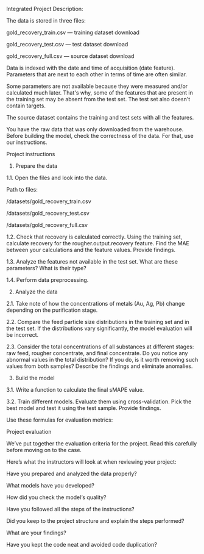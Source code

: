 Integrated Project Description:  

The data is stored in three files: 

gold_recovery_train.csv — training dataset download 

gold_recovery_test.csv — test dataset download 

gold_recovery_full.csv — source dataset download 

Data is indexed with the date and time of acquisition (date feature). Parameters that are next to each other in terms of time are often similar. 

Some parameters are not available because they were measured and/or calculated much later. That's why, some of the features that are present in the training set may be absent from the test set. The test set also doesn't contain targets. 

The source dataset contains the training and test sets with all the features. 

You have the raw data that was only downloaded from the warehouse. Before building the model, check the correctness of the data. For that, use our instructions. 

Project instructions 

1. Prepare the data 

1.1. Open the files and look into the data. 

Path to files: 

/datasets/gold_recovery_train.csv 

/datasets/gold_recovery_test.csv 

/datasets/gold_recovery_full.csv 

1.2. Check that recovery is calculated correctly. Using the training set, calculate recovery for the rougher.output.recovery feature. Find the MAE between your calculations and the feature values. Provide findings. 

1.3. Analyze the features not available in the test set. What are these parameters? What is their type? 

1.4. Perform data preprocessing. 

2. Analyze the data 

2.1. Take note of how the concentrations of metals (Au, Ag, Pb) change depending on the purification stage. 

2.2. Compare the feed particle size distributions in the training set and in the test set. If the distributions vary significantly, the model evaluation will be incorrect. 

2.3. Consider the total concentrations of all substances at different stages: raw feed, rougher concentrate, and final concentrate. Do you notice any abnormal values in the total distribution? If you do, is it worth removing such values from both samples? Describe the findings and eliminate anomalies.  

3. Build the model 

3.1. Write a function to calculate the final sMAPE value. 

3.2. Train different models. Evaluate them using cross-validation. Pick the best model and test it using the test sample. Provide findings. 

Use these formulas for evaluation metrics: 



Project evaluation 

We’ve put together the evaluation criteria for the project. Read this carefully before moving on to the case. 

Here’s what the instructors will look at when reviewing your project: 

Have you prepared and analyzed the data properly? 

What models have you developed? 

How did you check the model‘s quality? 

Have you followed all the steps of the instructions? 

Did you keep to the project structure and explain the steps performed? 

What are your findings? 

Have you kept the code neat and avoided code duplication? 

